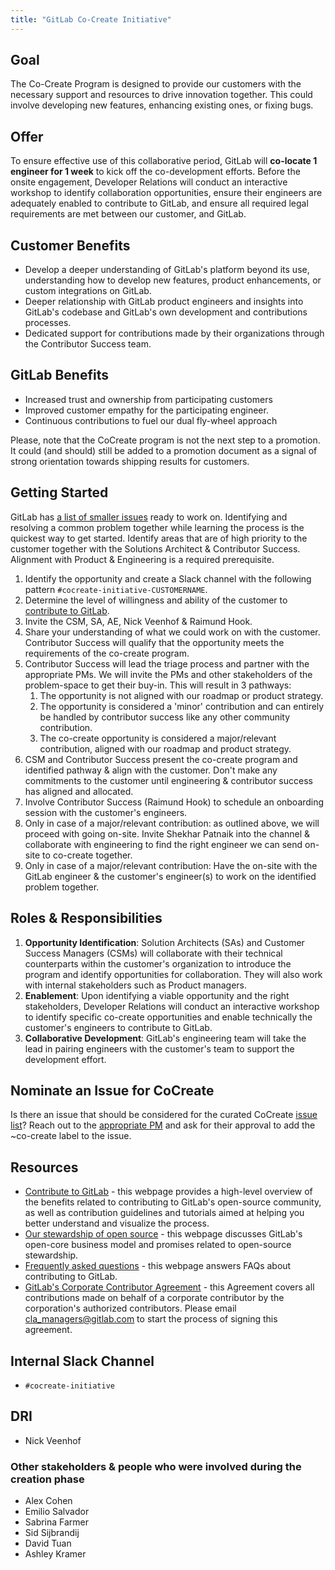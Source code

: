 ```yaml
---
title: "GitLab Co-Create Initiative"
---
```


## Goal

The Co-Create Program is designed to provide our customers with the necessary support and resources to drive innovation together. This could involve developing new features, enhancing existing ones, or fixing bugs.

## Offer

To ensure effective use of this collaborative period, GitLab will **co-locate 1 engineer for 1 week** to kick off the co-development efforts. Before the onsite engagement, Developer Relations will conduct an interactive workshop to identify collaboration opportunities, ensure their engineers are adequately enabled to contribute to GitLab, and ensure all required legal requirements are met between our customer, and GitLab.

## Customer Benefits

- Develop a deeper understanding of GitLab's platform beyond its use, understanding how to develop new features, product enhancements, or custom integrations on GitLab.
- Deeper relationship with GitLab product engineers and insights into GitLab's codebase and GitLab's own development and contributions processes.
- Dedicated support for contributions made by their organizations through the Contributor Success team.

## GitLab Benefits

- Increased trust and ownership from participating customers
- Improved customer empathy for the participating engineer. 
- Continuous contributions to fuel our dual fly-wheel approach

Please, note that the CoCreate program is not the next step to a promotion. It could (and should) still be added to a promotion document as a signal of strong orientation towards shipping results for customers.

## Getting Started

GitLab has [a list of smaller issues](https://gitlab.com/groups/gitlab-org/-/issues/?sort=updated_desc&state=opened&label_name%5B%5D=quick%20win&label_name%5B%5D=Seeking%20community%20contributions&first_page_size=100) ready to work on. Identifying and resolving a common problem together while learning the process is the quickest way to get started.
Identify areas that are of high priority to the customer together with the Solutions Architect & Contributor Success. Alignment with Product & Engineering is a required prerequisite.

1. Identify the opportunity and create a Slack channel with the following pattern `#cocreate-initiative-CUSTOMERNAME`.
1. Determine the level of willingness and ability of the customer to [contribute to GitLab](https://docs.gitlab.com/ee/development/contributing/).
1. Invite the CSM, SA, AE, Nick Veenhof & Raimund Hook.
1. Share your understanding of what we could work on with the customer. Contributor Success will qualify that the opportunity meets the requirements of the co-create program.
1. Contributor Success will lead the triage process and partner with the appropriate PMs. We will invite the PMs and other stakeholders of the problem-space to get their buy-in. This will result in 3 pathways:
    1. The opportunity is not aligned with our roadmap or product strategy.
    1. The opportunity is considered a 'minor' contribution and can entirely be handled by contributor success like any other community contribution.
    1. The co-create opportunity is considered a major/relevant contribution, aligned with our roadmap and product strategy.
1. CSM and Contributor Success present the co-create program and identified pathway & align with the customer. Don't make any commitments to the customer until engineering & contributor success has aligned and allocated.
1. Involve Contributor Success (Raimund Hook) to schedule an onboarding session with the customer's engineers.
1. Only in case of a major/relevant contribution: as outlined above, we will proceed with going on-site. Invite Shekhar Patnaik into the channel & collaborate with engineering to find the right engineer we can send on-site to co-create together.
1. Only in case of a major/relevant contribution: Have the on-site with the GitLab engineer & the customer's engineer(s) to work on the identified problem together.

## Roles & Responsibilities

1. **Opportunity Identification**: Solution Architects (SAs) and Customer Success Managers (CSMs) will collaborate with their technical counterparts within the customer's organization to introduce the program and identify opportunities for collaboration. They will also work with internal stakeholders such as Product managers.
1. **Enablement**: Upon identifying a viable opportunity and the right stakeholders, Developer Relations will conduct an interactive workshop to identify specific co-create opportunities and enable technically the customer's engineers to contribute to GitLab.
1. **Collaborative Development**: GitLab's engineering team will take the lead in pairing engineers with the customer's team to support the development effort.

## Nominate an Issue for CoCreate

Is there an issue that should be considered for the curated CoCreate [issue list](https://cocreate-issues-page-c6a9e4.gitlab.io/?label=co-create)? Reach out to the [appropriate PM](/handbook/product/categories/features) and ask for their approval to add the ~co-create label to the issue. 

## Resources

- [Contribute to GitLab](https://about.gitlab.com/community/contribute/) - this webpage provides a high-level overview of the benefits related to contributing to GitLab's open-source community, as well as contribution guidelines and tutorials aimed at helping you better understand and visualize the process.
- [Our stewardship of open source](/handbook/company/stewardship/#promises) - this webpage discusses GitLab's open-core business model and promises related to open-source stewardship.
- [Frequently asked questions](https://about.gitlab.com/community/contribute/dco-cla/#frequently-asked-questions) - this webpage answers FAQs about contributing to GitLab.
- [GitLab's Corporate Contributor Agreement](https://docs.google.com/document/d/1JZ495wMxsnUPIzZoBvAVtvnfbWiMNS4VYC_S2Er4K0s/edit) - this Agreement covers all contributions made on behalf of a corporate contributor by the corporation's authorized contributors. Please email [cla_managers@gitlab.com](mailto:cla_managers@gitlab.com) to start the process of signing this agreement.

## Internal Slack Channel

- `#cocreate-initiative`

## DRI

- Nick Veenhof

### Other stakeholders & people who were involved during the creation phase

- Alex Cohen
- Emilio Salvador
- Sabrina Farmer
- Sid Sijbrandij
- David Tuan
- Ashley Kramer
